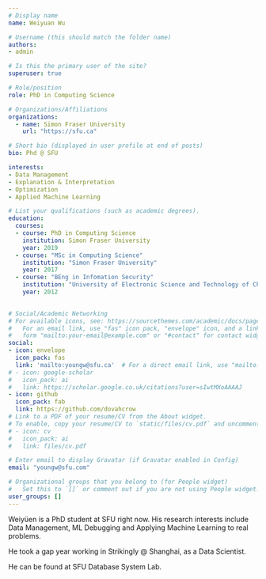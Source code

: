 ```yaml
---
# Display name
name: Weiyuan Wu

# Username (this should match the folder name)
authors:
- admin

# Is this the primary user of the site?
superuser: true

# Role/position
role: PhD in Computing Science

# Organizations/Affiliations
organizations:
  - name: Simon Fraser University
    url: "https://sfu.ca"

# Short bio (displayed in user profile at end of posts)
bio: Phd @ SFU

interests:
- Data Management
- Explanation & Interpretation
- Optimization
- Applied Machine Learning

# List your qualifications (such as academic degrees).
education:
  courses:
  - course: PhD in Computing Science
    institution: Simon Fraser University
    year: 2019
  - course: "MSc in Computing Science"
    institution: "Simon Fraser University"
    year: 2017
  - course: "BEng in Infomation Security"
    institution: "University of Electronic Science and Technology of China"
    year: 2012
  

# Social/Academic Networking
# For available icons, see: https://sourcethemes.com/academic/docs/page-builder/#icons
#   For an email link, use "fas" icon pack, "envelope" icon, and a link in the
#   form "mailto:your-email@example.com" or "#contact" for contact widget.
social:
- icon: envelope
  icon_pack: fas
  link: 'mailto:youngw@sfu.ca'  # For a direct email link, use "mailto:test@example.org".
# - icon: google-scholar
#   icon_pack: ai
#   link: https://scholar.google.co.uk/citations?user=sIwtMXoAAAAJ
- icon: github
  icon_pack: fab
  link: https://github.com/dovahcrow
# Link to a PDF of your resume/CV from the About widget.
# To enable, copy your resume/CV to `static/files/cv.pdf` and uncomment the lines below.
# - icon: cv
#   icon_pack: ai
#   link: files/cv.pdf

# Enter email to display Gravatar (if Gravatar enabled in Config)
email: "youngw@sfu.com"

# Organizational groups that you belong to (for People widget)
#   Set this to `[]` or comment out if you are not using People widget.
user_groups: []
---
```


Weiyüen is a PhD student at SFU right now. His research interests include 
Data Management, ML Debugging and Applying Machine Learning to real problems.

He took a gap year working in Strikingly @ Shanghai, as a Data Scientist.

He can be found at SFU Database System Lab.
